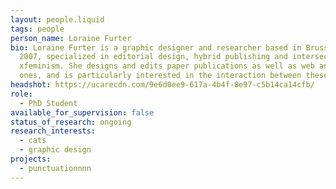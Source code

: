 ```yaml
---
layout: people.liquid
tags: people
person_name: Loraine Furter
bio: Loraine Furter is a graphic designer and researcher based in Brussels since
  2007, specialized in editorial design, hybrid publishing and intersectional
  xfeminism. She designs and edits paper publications as well as web and digital
  ones, and is particularly interested in the interaction between these media.
headshot: https://ucarecdn.com/9e6d0ee9-617a-4b4f-8e97-c5b14ca14cfb/
role:
  - PhD Student
available_for_supervision: false
status_of_research: ongoing
research_interests:
  - cats
  - graphic design
projects:
  - punctuationnnn
---
```

